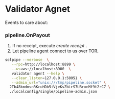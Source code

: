 # Validator Agnet

Events to care about:

### pipeline.OnPayout

1. If no receipt, execute *create receipt* .
1. Let pipeline agent connect to us over TOR.


```bash
solpipe --verbose  \
   --rpc=http://localhost:8899 \
   --ws=ws://localhost:8900  \
   validator agent --help \
   --clear_listen=127.0.0.1:50051 \
   --admin_url="unix:///tmp/pipeline.socket" \
  2Tb48kmdnsnRKcuHDb5iVjeKvZbLrS7U3rxnMf9t2rC7 \
  ./localconfig/single/pipeline-admin.json
```